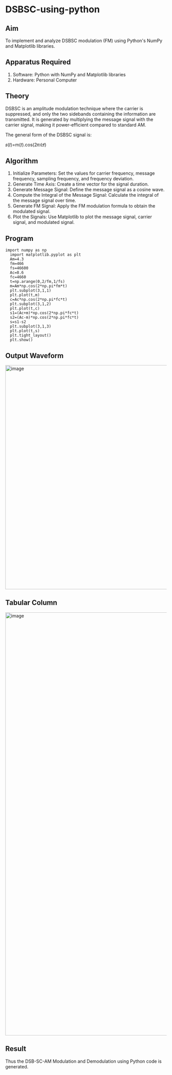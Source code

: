 # DSBSC-using-python

## Aim
To implement and analyze DSBSC modulation (FM) using Python's NumPy and Matplotlib libraries. 

## Apparatus Required

1.	Software: Python with NumPy and Matplotlib libraries
2.	Hardware: Personal Computer
  
## Theory

DSBSC is an amplitude modulation technique where the carrier is suppressed, and only the two sidebands containing the information are transmitted. It is generated by multiplying the message signal with the carrier signal, making it power-efficient compared to standard AM.

The general form of the DSBSC signal is:

𝑠(𝑡)=m(𝑡).cos(2𝜋*𝑓𝑐*𝑡)

## Algorithm


1.	Initialize Parameters: Set the values for carrier frequency, message frequency, sampling frequency, and frequency deviation.
2.	Generate Time Axis: Create a time vector for the signal duration.
3.	Generate Message Signal: Define the message signal as a cosine wave.
4.	Compute the Integral of the Message Signal: Calculate the integral of the message signal over time.
5.	Generate FM Signal: Apply the FM modulation formula to obtain the modulated signal.
6.	Plot the Signals: Use Matplotlib to plot the message signal, carrier signal, and modulated signal.

## Program
```
import numpy as np
  import matplotlib.pyplot as plt
  Am=4.3
  fm=466
  fs=46600
  Ac=8.6
  fc=4660
  t=np.arange(0,2/fm,1/fs)
  m=Am*np.cos(2*np.pi*fm*t)
  plt.subplot(3,1,1)
  plt.plot(t,m)
  c=Ac*np.cos(2*np.pi*fc*t)
  plt.subplot(3,1,2)
  plt.plot(t,c)
  s1=(Ac+m)*np.cos(2*np.pi*fc*t)
  s2=(Ac-m)*np.cos(2*np.pi*fc*t)
  s=s1-s2
  plt.subplot(3,1,3)
  plt.plot(t,s)
  plt.tight_layout()
  plt.show()
```
## Output Waveform
<img width="940" height="700" alt="image" src="https://github.com/user-attachments/assets/b6c024d3-30e7-42d4-ba49-e4419adaf790" />

## Tabular Column
<img width="940" height="1321" alt="image" src="https://github.com/user-attachments/assets/881e0595-6dae-4382-892f-28675a8544a1" />

## Result
Thus the DSB-SC-AM Modulation and Demodulation using Python code is generated.
